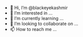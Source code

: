 - 👋 Hi, I’m @blackeyekashmir
- 👀 I’m interested in ...
- 🌱 I’m currently learning ...
- 💞️ I’m looking to collaborate on ...
- 📫 How to reach me ...

<!---
blackeyekashmir/blackeyekashmir is a ✨ special ✨ repository because its `README.md` (this file) appears on your GitHub profile.
You can click the Preview link to take a look at your changes.
--->
